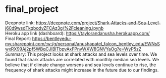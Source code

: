 # final_project
Deepnote link: https://deepnote.com/project/Shark-Attacks-and-Sea-Level-j60d9wsdTkqbodvZFCAz3g/%2Fcleaning.ipynb<br>
Heroku app link (dashboard): https://taylorandanusha.herokuapp.com/<br>
Final Report: https://bentleyedu-my.sharepoint.com/:w:/g/personal/anushapatel_falcon_bentley_edu/EWNsSwxRX99Aj2pf5WBqCJIBITbpvAxFPnvWXW8GNVYaOg?e=WyP5zZ<br>
Summary: This project looks at shark attacks and sea levels over time. We found that shark attacks are correlated with monthly median sea levels. We believe that if climate change worsens and sea levels continue to rise, the frequency of shark attacks might increase in the future due to our findings.
